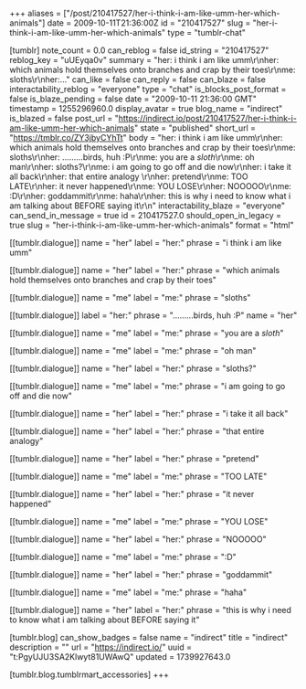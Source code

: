 +++
aliases = ["/post/210417527/her-i-think-i-am-like-umm-her-which-animals"]
date = 2009-10-11T21:36:00Z
id = "210417527"
slug = "her-i-think-i-am-like-umm-her-which-animals"
type = "tumblr-chat"

[tumblr]
note_count = 0.0
can_reblog = false
id_string = "210417527"
reblog_key = "uUEyqa0v"
summary = "her: i think i am like umm\r\nher: which animals hold themselves onto branches and crap by their toes\r\nme: sloths\r\nher:..."
can_like = false
can_reply = false
can_blaze = false
interactability_reblog = "everyone"
type = "chat"
is_blocks_post_format = false
is_blaze_pending = false
date = "2009-10-11 21:36:00 GMT"
timestamp = 1255296960.0
display_avatar = true
blog_name = "indirect"
is_blazed = false
post_url = "https://indirect.io/post/210417527/her-i-think-i-am-like-umm-her-which-animals"
state = "published"
short_url = "https://tmblr.co/ZY3jbyCYhTt"
body = "her: i think i am like umm\r\nher: which animals hold themselves onto branches and crap by their toes\r\nme: sloths\r\nher: .........birds, huh :P\r\nme: you are a _sloth_\r\nme: oh man\r\nher: sloths?\r\nme: i am going to go off and die now\r\nher: i take it all back\r\nher: that entire analogy \r\nher: pretend\r\nme: TOO LATE\r\nher: it never happened\r\nme: YOU LOSE\r\nher: NOOOOO\r\nme: :D\r\nher: goddammit\r\nme: haha\r\nher: this is why i need to know what i am talking about BEFORE saying it\r\n"
interactability_blaze = "everyone"
can_send_in_message = true
id = 210417527.0
should_open_in_legacy = true
slug = "her-i-think-i-am-like-umm-her-which-animals"
format = "html"

[[tumblr.dialogue]]
name = "her"
label = "her:"
phrase = "i think i am like umm"

[[tumblr.dialogue]]
name = "her"
label = "her:"
phrase = "which animals hold themselves onto branches and crap by their toes"

[[tumblr.dialogue]]
name = "me"
label = "me:"
phrase = "sloths"

[[tumblr.dialogue]]
label = "her:"
phrase = ".........birds, huh :P"
name = "her"

[[tumblr.dialogue]]
name = "me"
label = "me:"
phrase = "you are a _sloth_"

[[tumblr.dialogue]]
name = "me"
label = "me:"
phrase = "oh man"

[[tumblr.dialogue]]
name = "her"
label = "her:"
phrase = "sloths?"

[[tumblr.dialogue]]
name = "me"
label = "me:"
phrase = "i am going to go off and die now"

[[tumblr.dialogue]]
name = "her"
label = "her:"
phrase = "i take it all back"

[[tumblr.dialogue]]
name = "her"
label = "her:"
phrase = "that entire analogy"

[[tumblr.dialogue]]
name = "her"
label = "her:"
phrase = "pretend"

[[tumblr.dialogue]]
name = "me"
label = "me:"
phrase = "TOO LATE"

[[tumblr.dialogue]]
name = "her"
label = "her:"
phrase = "it never happened"

[[tumblr.dialogue]]
name = "me"
label = "me:"
phrase = "YOU LOSE"

[[tumblr.dialogue]]
name = "her"
label = "her:"
phrase = "NOOOOO"

[[tumblr.dialogue]]
name = "me"
label = "me:"
phrase = ":D"

[[tumblr.dialogue]]
name = "her"
label = "her:"
phrase = "goddammit"

[[tumblr.dialogue]]
name = "me"
label = "me:"
phrase = "haha"

[[tumblr.dialogue]]
name = "her"
label = "her:"
phrase = "this is why i need to know what i am talking about BEFORE saying it"

[tumblr.blog]
can_show_badges = false
name = "indirect"
title = "indirect"
description = ""
url = "https://indirect.io/"
uuid = "t:PgyUJU3SA2Klwyt81UWAwQ"
updated = 1739927643.0

[tumblr.blog.tumblrmart_accessories]
+++
